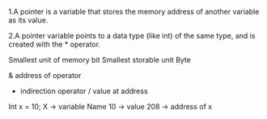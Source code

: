1.A pointer is a variable that stores the memory address of another variable as its value.

2.A pointer variable points to a data type (like int) of the same type, and is created with the * operator.

Smallest unit of memory bit
Smallest storable unit  Byte

&       address of operator
*	indirection operator / value at address

Int x = 10;
X	->	variable Name
10	->	value 
208    ->	address of x



